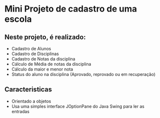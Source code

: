 

# Mini Projeto de cadastro de uma escola


## Neste projeto, é realizado:
-  Cadastro de Alunos
- Cadastro de Disciplinas
- Cadastro de Notas da disciplina
- Cálculo de Média de notas da disciplina
- Cálculo da maior e menor nota
- Status do aluno na disciplina (Aprovado, reprovado ou em recuperação)

## Caracteristicas

- Orientado a objetos
- Usa uma simples interface JOptionPane do Java Swing para ler as entradas

